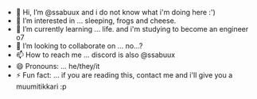 - 👋 Hi, I’m @ssabuux and i do not know what i'm doing here :')
- 👀 I’m interested in ... sleeping, frogs and cheese.
- 🌱 I’m currently learning ... life. and i'm studying to become an engineer o7
- 💞️ I’m looking to collaborate on ... no...?
- 📫 How to reach me ... discord is also @ssabuux
- 😄 Pronouns: ... he/they/it
- ⚡ Fun fact: ... if you are reading this, contact me and i'll give you a muumitikkari :p 

<!---
ssabuux/ssabuux is a ✨ special ✨ repository because its `README.md` (this file) appears on your GitHub profile.
You can click the Preview link to take a look at your changes.
--->
